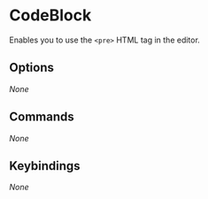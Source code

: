 # CodeBlock
Enables you to use the `<pre>` HTML tag in the editor.

## Options
*None*

## Commands
*None*

## Keybindings
*None*